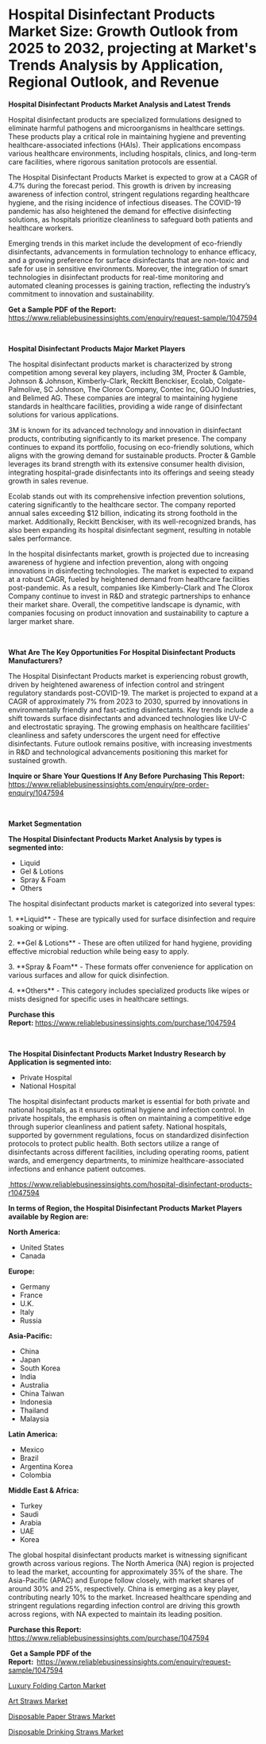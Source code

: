 <p><h1>Hospital Disinfectant Products Market Size: Growth Outlook from 2025 to 2032, projecting at Market's Trends Analysis by Application, Regional Outlook, and Revenue</h1></p><p><strong>Hospital Disinfectant Products Market Analysis and Latest Trends</strong></p>
<p><p>Hospital disinfectant products are specialized formulations designed to eliminate harmful pathogens and microorganisms in healthcare settings. These products play a critical role in maintaining hygiene and preventing healthcare-associated infections (HAIs). Their applications encompass various healthcare environments, including hospitals, clinics, and long-term care facilities, where rigorous sanitation protocols are essential.</p><p>The Hospital Disinfectant Products Market is expected to grow at a CAGR of 4.7% during the forecast period. This growth is driven by increasing awareness of infection control, stringent regulations regarding healthcare hygiene, and the rising incidence of infectious diseases. The COVID-19 pandemic has also heightened the demand for effective disinfecting solutions, as hospitals prioritize cleanliness to safeguard both patients and healthcare workers. </p><p>Emerging trends in this market include the development of eco-friendly disinfectants, advancements in formulation technology to enhance efficacy, and a growing preference for surface disinfectants that are non-toxic and safe for use in sensitive environments. Moreover, the integration of smart technologies in disinfectant products for real-time monitoring and automated cleaning processes is gaining traction, reflecting the industry’s commitment to innovation and sustainability.</p></p>
<p><strong>Get a Sample PDF of the Report:&nbsp;</strong> <a href="https://www.reliablebusinessinsights.com/enquiry/request-sample/1047594?utm_campaign=1837&utm_medium=2&utm_source=Github&utm_content=ia&utm_term=05022025&utm_id=hospital-disinfectant-products">https://www.reliablebusinessinsights.com/enquiry/request-sample/1047594</a></p>
<p>&nbsp;</p>
<p><strong>Hospital Disinfectant Products Major Market Players</strong></p>
<p><p>The hospital disinfectant products market is characterized by strong competition among several key players, including 3M, Procter & Gamble, Johnson & Johnson, Kimberly-Clark, Reckitt Benckiser, Ecolab, Colgate-Palmolive, SC Johnson, The Clorox Company, Contec Inc, GOJO Industries, and Belimed AG. These companies are integral to maintaining hygiene standards in healthcare facilities, providing a wide range of disinfectant solutions for various applications.</p><p>3M is known for its advanced technology and innovation in disinfectant products, contributing significantly to its market presence. The company continues to expand its portfolio, focusing on eco-friendly solutions, which aligns with the growing demand for sustainable products. Procter & Gamble leverages its brand strength with its extensive consumer health division, integrating hospital-grade disinfectants into its offerings and seeing steady growth in sales revenue.</p><p>Ecolab stands out with its comprehensive infection prevention solutions, catering significantly to the healthcare sector. The company reported annual sales exceeding $12 billion, indicating its strong foothold in the market. Additionally, Reckitt Benckiser, with its well-recognized brands, has also been expanding its hospital disinfectant segment, resulting in notable sales performance.</p><p>In the hospital disinfectants market, growth is projected due to increasing awareness of hygiene and infection prevention, along with ongoing innovations in disinfecting technologies. The market is expected to expand at a robust CAGR, fueled by heightened demand from healthcare facilities post-pandemic. As a result, companies like Kimberly-Clark and The Clorox Company continue to invest in R&D and strategic partnerships to enhance their market share. Overall, the competitive landscape is dynamic, with companies focusing on product innovation and sustainability to capture a larger market share.</p></p>
<p>&nbsp;</p>
<p><strong>What Are The Key Opportunities For Hospital Disinfectant Products Manufacturers?</strong></p>
<p><p>The Hospital Disinfectant Products market is experiencing robust growth, driven by heightened awareness of infection control and stringent regulatory standards post-COVID-19. The market is projected to expand at a CAGR of approximately 7% from 2023 to 2030, spurred by innovations in environmentally friendly and fast-acting disinfectants. Key trends include a shift towards surface disinfectants and advanced technologies like UV-C and electrostatic spraying. The growing emphasis on healthcare facilities' cleanliness and safety underscores the urgent need for effective disinfectants. Future outlook remains positive, with increasing investments in R&D and technological advancements positioning this market for sustained growth.</p></p>
<p><strong>Inquire or Share Your Questions If Any Before Purchasing This Report:</strong> <a href="https://www.reliablebusinessinsights.com/enquiry/pre-order-enquiry/1047594?utm_campaign=1837&utm_medium=2&utm_source=Github&utm_content=ia&utm_term=05022025&utm_id=hospital-disinfectant-products">https://www.reliablebusinessinsights.com/enquiry/pre-order-enquiry/1047594</a></p>
<p>&nbsp;</p>
<p><strong>Market Segmentation</strong></p>
<p><strong>The Hospital Disinfectant Products Market Analysis by types is segmented into:</strong></p>
<p><ul><li>Liquid</li><li>Gel & Lotions</li><li>Spray & Foam</li><li>Others</li></ul></p>
<p><p>The hospital disinfectant products market is categorized into several types: </p><p>1. **Liquid** - These are typically used for surface disinfection and require soaking or wiping. </p><p>2. **Gel & Lotions** - These are often utilized for hand hygiene, providing effective microbial reduction while being easy to apply. </p><p>3. **Spray & Foam** - These formats offer convenience for application on various surfaces and allow for quick disinfection. </p><p>4. **Others** - This category includes specialized products like wipes or mists designed for specific uses in healthcare settings.</p></p>
<p><strong>Purchase this Report:&nbsp;</strong><a href="https://www.reliablebusinessinsights.com/purchase/1047594?utm_campaign=1837&utm_medium=2&utm_source=Github&utm_content=ia&utm_term=05022025&utm_id=hospital-disinfectant-products">https://www.reliablebusinessinsights.com/purchase/1047594</a></p>
<p>&nbsp;</p>
<p><strong>The Hospital Disinfectant Products Market Industry Research by Application is segmented into:</strong></p>
<p><ul><li>Private Hospital</li><li>National Hospital</li></ul></p>
<p><p>The hospital disinfectant products market is essential for both private and national hospitals, as it ensures optimal hygiene and infection control. In private hospitals, the emphasis is often on maintaining a competitive edge through superior cleanliness and patient safety. National hospitals, supported by government regulations, focus on standardized disinfection protocols to protect public health. Both sectors utilize a range of disinfectants across different facilities, including operating rooms, patient wards, and emergency departments, to minimize healthcare-associated infections and enhance patient outcomes.</p></p>
<p><a href="https://www.reliablebusinessinsights.com/hospital-disinfectant-products-r1047594?utm_campaign=1837&utm_medium=2&utm_source=Github&utm_content=ia&utm_term=05022025&utm_id=hospital-disinfectant-products">&nbsp;https://www.reliablebusinessinsights.com/hospital-disinfectant-products-r1047594</a></p>
<p><strong>In terms of Region, the Hospital Disinfectant Products Market Players available by Region are:</strong></p>
<p>
    <p> <strong> North America: </strong>
        <ul>
            <li>United States</li>
            <li>Canada</li>
        </ul>
        </p> 
    <p> <strong> Europe: </strong>
        <ul>
            <li>Germany</li>
            <li>France</li>
            <li>U.K.</li>
            <li>Italy</li>
            <li>Russia</li>
        </ul>
        </p> 
    <p> <strong> Asia-Pacific: </strong>
        <ul>
            <li>China</li>
            <li>Japan</li>
            <li>South Korea</li>
            <li>India</li>
            <li>Australia</li>
            <li>China Taiwan</li>
            <li>Indonesia</li>
            <li>Thailand</li>
            <li>Malaysia</li>
        </ul>
        </p> 
    <p> <strong> Latin America: </strong>
        <ul>
            <li>Mexico</li>
            <li>Brazil</li>
            <li>Argentina Korea</li>
            <li>Colombia</li>
        </ul>
        </p> 
    <p> <strong> Middle East & Africa: </strong>
        <ul>
            <li>Turkey</li>
            <li>Saudi</li>
            <li>Arabia</li>
            <li>UAE</li>
            <li>Korea</li>
        </ul>
    </p>
    </p>
<p><p>The global hospital disinfectant products market is witnessing significant growth across various regions. The North America (NA) region is projected to lead the market, accounting for approximately 35% of the share. The Asia-Pacific (APAC) and Europe follow closely, with market shares of around 30% and 25%, respectively. China is emerging as a key player, contributing nearly 10% to the market. Increased healthcare spending and stringent regulations regarding infection control are driving this growth across regions, with NA expected to maintain its leading position.</p></p>
<p><strong>Purchase this Report: </strong><a href="https://www.reliablebusinessinsights.com/purchase/1047594?utm_campaign=1837&utm_medium=2&utm_source=Github&utm_content=ia&utm_term=05022025&utm_id=hospital-disinfectant-products">https://www.reliablebusinessinsights.com/purchase/1047594</a></p>
<p>&nbsp;<strong>Get a Sample PDF of the Report:&nbsp;&nbsp;</strong><a href="https://www.reliablebusinessinsights.com/enquiry/request-sample/1047594?utm_campaign=1837&utm_medium=2&utm_source=Github&utm_content=ia&utm_term=05022025&utm_id=hospital-disinfectant-products">https://www.reliablebusinessinsights.com/enquiry/request-sample/1047594</a></p>
<p><strong></strong></p>
<p><p><a href="https://github.com/iroldilom/Market-Research-Report-List-1/blob/main/luxury-folding-carton-market.md?utm_campaign=1837&utm_medium=2&utm_source=Github&utm_content=ia&utm_term=05022025&utm_id=hospital-disinfectant-products">Luxury Folding Carton Market</a></p><p><a href="https://github.com/chkrselia/Market-Research-Report-List-1/blob/main/art-straws-market.md?utm_campaign=1837&utm_medium=2&utm_source=Github&utm_content=ia&utm_term=05022025&utm_id=hospital-disinfectant-products">Art Straws Market</a></p><p><a href="https://github.com/slmagaddam/Market-Research-Report-List-1/blob/main/disposable-paper-straws-market.md?utm_campaign=1837&utm_medium=2&utm_source=Github&utm_content=ia&utm_term=05022025&utm_id=hospital-disinfectant-products">Disposable Paper Straws Market</a></p><p><a href="https://github.com/moazugavate/Market-Research-Report-List-1/blob/main/disposable-drinking-straws-market.md?utm_campaign=1837&utm_medium=2&utm_source=Github&utm_content=ia&utm_term=05022025&utm_id=hospital-disinfectant-products">Disposable Drinking Straws Market</a></p></p>